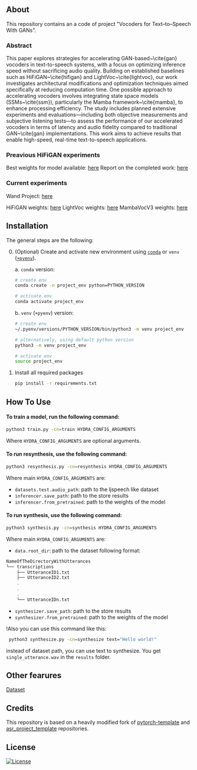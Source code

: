 ## About

This repository contains an a code of project "Vocoders for Text–to–Speech With GANs".

### Abstract
This paper explores strategies for accelerating GAN-based~\cite{gan} vocoders in text-to-speech systems, with a focus on optimizing inference speed without sacrificing audio quality. Building on established baselines such as HiFiGAN~\cite{hifigan} and LightVoc~\cite{lightvoc}, our work investigates architectural modifications and optimization techniques aimed specifically at reducing computation time. One possible approach to accelerating vocoders involves integrating state space models (SSMs~\cite{ssm}), particularly the Mamba framework~\cite{mamba}, to enhance processing efficiency. The study includes planned extensive experiments and evaluations—including both objective measurements and subjective listening tests—to assess the performance of our accelerated vocoders in terms of latency and audio fidelity compared to traditional GAN~\cite{gan} implementations. This work aims to achieve results that enable high-speed, real-time text-to-speech applications.




### Preavious HiFiGAN experiments
Best weights for model available: [here](https://disk.yandex.ru/d/DHq4RWzdd6x7DA)
Report on the completed work: [here](./report/report.md)

### Сurrent experiments

Wand Project: [here](https://wandb.ai/gsfatakhov-hse/TTS)

HiFiGAN weights:  [here](https://disk.yandex.ru/d/aqxgvqTKz0TRjA)
LightVoc weights: [here](https://disk.yandex.ru/d/New9Z6iowMRcgw)
MambaVocV3 weights: [here](https://disk.yandex.ru/d/nlR0FjgK5DTM5Q)

## Installation

The general steps are the following:

0. (Optional) Create and activate new environment using [`conda`](https://conda.io/projects/conda/en/latest/user-guide/getting-started.html) or `venv` ([`+pyenv`](https://github.com/pyenv/pyenv)).

   a. `conda` version:

   ```bash
   # create env
   conda create -n project_env python=PYTHON_VERSION

   # activate env
   conda activate project_env
   ```

   b. `venv` (`+pyenv`) version:

   ```bash
   # create env
   ~/.pyenv/versions/PYTHON_VERSION/bin/python3 -m venv project_env

   # alternatively, using default python version
   python3 -m venv project_env

   # activate env
   source project_env
   ```

1. Install all required packages

   ```bash
   pip install -r requirements.txt
   ```


## How To Use

#### To train a model, run the following command:

```bash
python3 train.py -cn=train HYDRA_CONFIG_ARGUMENTS
```

Where `HYDRA_CONFIG_ARGUMENTS` are optional arguments.

#### To run resynthesis, use the following command:

```bash
python3 resynthesis.py -cn=resynthesis HYDRA_CONFIG_ARGUMENTS
```

Where main `HYDRA_CONFIG_ARGUMENTS` are:

- `datasets.test.audio_path`: path to the ljspeech like dataset
- `inferencer.save_path`: path to the store results
- `inferencer.from_pretrained`: path to the weights of the model

#### To run synthesis, use the following command:

```bash
python3 synthesis.py -cn=synthesis HYDRA_CONFIG_ARGUMENTS
```

Where main `HYDRA_CONFIG_ARGUMENTS` are:

- `data.root_dir`: path to the dataset following format:

```bash
NameOfTheDirectoryWithUtterances
└── transcriptions
    ├── UtteranceID1.txt
    ├── UtteranceID2.txt
    .
    .
    .
    └── UtteranceIDn.txt
```

- `synthesizer.save_path`: path to the store results
- `synthesizer.from_pretrained`: path to the weights of the model

!Also you can use this command like this:

```bash
 python3 synthesize.py -cn=synthesize text="Hello world!"
```

instead of dataset path, you can use text to synthesize.
You get `single_utterance.wav` in the `results` folder.

## Other fearures

[Dataset](https://keithito.com/LJ-Speech-Dataset/)

## Credits

This repository is based on a heavily modified fork of [pytorch-template](https://github.com/victoresque/pytorch-template) and [asr_project_template](https://github.com/WrathOfGrapes/asr_project_template) repositories.

## License

[![License](https://img.shields.io/badge/license-MIT-blue.svg)](/LICENSE)
